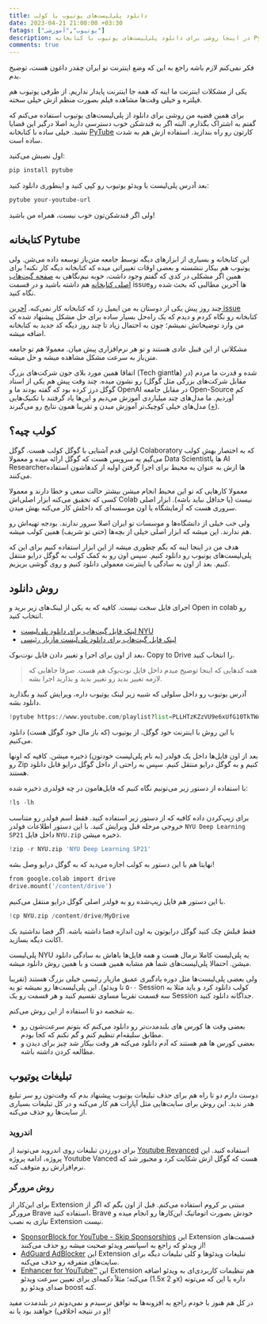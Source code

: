 ```yaml
---
title: دانلود پلی‌لیست‌های یوتیوب با کولب
date: 2023-04-21 21:00:00 +03:30
fatags: ["یوتیوب","آموزشی"]
description: در اینجا روشی برای دانلود پلی‌لیست‌های یوتیوب با کتابخانه Pytube معرفی می‌کنم. 
comments: true
---
```


فکر نمی‌کنم لازم باشه راجع به این که وضع اینترنت تو ایران چقدر داغون هست، توضیح بدم. 

یکی از مشکلات اینترنت ما اینه که همه جا اینترنت پایدار نداریم. از طرفی یوتیوب هم فیلتره و خیلی وقت‌ها مشاهده فیلم بصورت منظم ازش خیلی سخته. 

برای همین قضیه من روشی برای دانلود از پلی‌لیست‌های یوتیوب استفاده می‌کنم که گفتم به اشتراک بگذارم. البته اگر به قندشکن خوب دسترسی دارید اصلا درگیر این قضایا نشید. خیلی ساده با کتابخانه [PyTube](https://pytube.io/en/latest/) کارتون رو راه بندازید. استفاده ازش هم به شدت ساده است. 

اول نصبش می‌کنید:
```bash
pip install pytube
```
بعد آدرس پلی‌لیست یا ویدئو یوتیوب رو کپی کنید و اینطوری دانلود کنید:
```bash
pytube your-youtube-url
```

ولی اگر قندشکن‌تون خوب نیست، همراه من باشید! 

## کتابخانه Pytube
این کتابخانه و بسیاری از ابزارهای دیگه توسط جامعه متن‌باز توسعه داده می‌شن. ولی یوتیوب هم بیکار ننشسته و بعضی اوقات تغییراتی میده که کتابخانه دیگه کار نکنه! برای همین اگر مشکلی در کدی که گفتم وجود داشت، خوبه نیم‌نگاهی به [صفحه گیت‌هاب اصلی کتابخانه](https://github.com/pytube/pytube) هم داشته باشید و در قسمت issueها آخرین مطالبی که بحث شده رو نگاه کنید. 

چند روز پیش یکی از دوستان به من ایمیل زد که کتابخانه کار نمی‌کنه. [آخرین issue](https://github.com/pytube/pytube/issues/1684) کتابخانه رو نگاه کردم و دیدم که یک راه‌حل بسیار ساده برای حل مشکل پیشنهاد شده که من وارد توضیحاتش نمیشم؛ چون به احتمال زیاد تا چند روز دیگه کد جدید به کتابخانه اضافه میشه. 

مشکلاتی از این قبیل عادی هستند و تو هر نرم‌افزاری پیش میان. معمولا هم تو جامعه متن‌باز به سرعت مشکل مشاهده میشه و حل میشه. 

اتفاقا همین مورد بلای جون شرکت‌های بزرگ (Tech giantها) شده و قدرت ما مردم (در مقابل شرکت‌های بزرگی مثل گوگل) رو نشون میده. چند وقت پیش هم یکی از اسناد گوگل درز کرده بود که گفته بودند ما و OpenAI در مقابل جامعه Open-Source کم آوردیم. ما مدل‌های چند میلیاردی آموزش می‌دیم و این‌ها یاد گرفتند با تکنیک‌هایی مدل‌های خیلی کوچیک‌تر آموزش میدن و تقریبا همون نتایج رو می‌گیرند ([+](https://www.theguardian.com/technology/2023/may/05/google-engineer-open-source-technology-ai-openai-chatgpt)).

## کولب چیه؟
اولین قدم آشنایی با گوگل کولب هست. گوگل Colaboratory که به اختصار بهش کولب می‌گیم یه سرویس هست که گوگل ارائه میده و معمولا Data Scientistها یا AI Researcherها ازش به عنوان یه محیط برای اجرا گرفتن اولیه از کدهاشون استفاده می‌کنند. 

معمولا کارهایی که تو این محیط انجام میشن بیشتر حالت سعی و خطا دارند و معمولا کسی که تحقیق می‌کنه ابزار اصلی‌اش Colab نیست (یا حداقل نباید باشه). ابزار اصلی سروری هست که آزمایشگاه یا اون موسسه‌ای که داخلش کار می‌کنه بهش میدن.

ولی خب خیلی از دانشگاه‌ها و موسسات تو ایران اصلا سرور ندارند. بودجه تهیه‌اش رو هم ندارند. این میشه که ابزار اصلی خیلی از بچه‌ها (حتی تو شریف) همین کولب میشه. 

هدف من در اینجا اینه که بگم چطوری میشه از این ابزار استفاده کنیم برای این که پلی‌لیست‌های یوتیوب رو دانلود کنیم. سپس اون رو به کمک کولب به گوگل‌ درایو منتقل کنیم. بعد از اون به سادگی با اینترنت معمولی دانلود کنیم و روی گوشی بریزیم.

## روش دانلود
اجرای فایل سخت نیست. کافیه که به یکی از لینک‌های زیر برید و Open in colab رو انتخاب کنید. 

- [لینک فایل گیت‌هاب برای دانلود پلی‌لیست NYU ](https://github.com/pourmand1376/Notebooks/blob/main/DownloadNYUDeepLearning.ipynb)
- [لینک فایل گیت‌هاب برای دانلود پلی‌لیست مازیار رئیسی ](https://github.com/pourmand1376/Notebooks/blob/main/DownloadMaziar.ipynb)

بعد از اون برای اجرا و تغییر دادن فایل نوت‌بوک، Copy to Drive را انتخاب کنید. 

> همه کدهایی که اینجا توضیح میدم داخل فایل نوت‌بوک هم هست. صرفا جاهایی که لازمه تغییر بدید رو تغییر بدید و بذارید اجرا بشه. 

آدرس یوتیوب رو داخل سلولی که شبیه زیر لینک یوتیوب داره، ویرایش کنید و بگذارید دانلود بشه.
```python
!pytube https://www.youtube.com/playlist?list=PLLHTzKZzVU9e6xUfG10TkTWApKSZCzuBI
```

با این روش با اینترنت خود گوگل، از یوتیوب (که باز مال خود گوگل هست) دانلود می‌کنیم. 

بعد از اون فایل‌ها داخل یک فولدر (به نام پلی‌لیست خودتون) ذخیره میشن. کافیه که اونها رو Zip کنیم و به گوگل درایو منتقل کنیم. سپس به راحتی از داخل گوگل درایو قابل دانلود هستند. 

با استفاده از دستور زیر می‌تونیم نگاه کنیم که فایل‌هامون در چه فولدری ذخیره شده:
```python
!ls -lh
```

برای زیپ‌کردن داده کافیه که از دستور زیر استفاده کنید. فقط اسم فولدر رو متناسب خروجی مرحله قبل ویرایش کنید. با این دستور اطلاعات فولدر `NYU Deep Learning SP21` داخل فایل `NYU.zip` ذخیره میشن. 

```python
!zip -r NYU.zip 'NYU Deep Learning SP21'
```
نهایتا هم با این دستور به کولب اجازه می‌دید که به گوگل درایو وصل بشه!
```python
from google.colab import drive
drive.mount('/content/drive')
```

با این دستور هم فایل زیپ‌شده رو به فولدر اصلی گوگل درایو منتقل می‌کنیم.
```python
!cp NYU.zip /content/drive/MyDrive
```

فقط قبلش چک کنید گوگل درایو‌تون به اون اندازه فضا داشته باشه. اگر فضا نداشتید یک اکانت دیگه بسازید. 

پلی‌لیست NYU یه پلی‌لیست کاملا نرمال هست و همه فایل‌ها باهاش به سادگی دانلود میشن. احتمالا پلی‌لیست‌های شما هم مشابه همین هست و با همین روش دانلود میشه. 

ولی بعضی پلی‌لیست‌ها مثل دوره یادگیری عمیق مازیار رئیسی خیلی بزرگ هستند (تقریبا ۵۰۰ تا ویدئو). این پلی‌لیست‌ها رو نمیشه تو یه Session کولب دانلود کرد و باید مثلا به سه قسمت تقریبا مساوی تقسیم کنید و هر قسمت رو یک Session جداگانه دانلود کنید. 

به شخصه دو تا استفاده از این روش می‌کنم. 
- بعضی وقت ها کورس های بلندمدت‌تر رو دانلود می‌کنم که بتونم سرعت‌شون رو مطابق سلیقه‌ام تنظیم کنم و گم نکنم که کجا بودم. 
- بعضی کورس ها هم هستند که آدم دانلود می‌کنه هر وقت بیکار شد چیز برای دیدن و مطالعه کردن داشته باشه. 


## تبلیغات یوتیوب
دوست دارم دو تا راه هم برای حذف تبلیغات یوتیوب پیشنهاد بدم که وقت‌تون رو سر تبلیغ هدر ندید. این روش برای سایت‌هایی مثل آپارات هم کار می‌کنه و در کل تبلیغات بسیاری از سایت‌ها رو حذف می‌کنه. 

### اندروید
برای دورزدن تبلیغات روی اندروید می‌تونید از [Youtube Revanced](https://revanced.net/) استفاده کنید. این پروژه، ادامه پروژه Youtube Vanced هست که گوگل ازش شکایت کرد و مجبور شد که نرم‌افزارش رو متوقف کنه. 

### روش مرورگر
برای این‌کار از Extension مبتنی بر کروم استفاده می‌کنم. قبل از اون بگم که اگر از مرورگر Brave استفاده کنید، Brave خودش بصورت اتوماتیک این‌کارها رو انجام میده و نیازی به نصب Extension نیست. 

- [SponsorBlock for YouTube - Skip Sponsorships](https://chrome.google.com/webstore/detail/sponsorblock-for-youtube/mnjggcdmjocbbbhaepdhchncahnbgone)
این Extension قسمت‌های از ویدئو که راجع به اسپانسر ویدئو صحبت میشه رو حذف می‌کنند! 
- [AdGuard AdBlocker](https://chrome.google.com/webstore/detail/adguard-adblocker/bgnkhhnnamicmpeenaelnjfhikgbkllg)
این Extension تبلیغات ویدئوها و کلی تبلیغات دیگه برای سایت‌های متفرقه رو حذف می‌کنه. 
- [Enhancer for YouTube™](https://chrome.google.com/webstore/detail/enhancer-for-youtube/ponfpcnoihfmfllpaingbgckeeldkhle)
این Extension هم تنظیمات کاربردی‌ای به ویدئو اضافه می‌کنه؛ مثلاً دکمه‌ای برای تعیین سرعت ویدئو (1.5x و 2x) داره یا این که می‌تونه صدای ویدئو رو boost کنه.

در کل هم هنوز با خودم راجع به افزونه‌ها به توافق نرسیدم و نمی‌دونم در بلندمدت مفید (و در نتیجه اخلاقی) خواهند بود یا نه! 